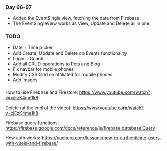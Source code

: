 ### Day 66-67
- Added the EventSingle view, fetching the data from Firebase
- The EventSingleView works as View, Update and Delete all in one

### TODO
- Date + Time picker
- Add Create, Update and Delete on Events functionality
- Login + Guard
- Add all CRUD operations to Pets and Blog
- Fix navbar for mobile phones
- Modify CSS Grid on affiliated for mobile phones
- Add images

### 
How to use Firebase and Firestore:
https://www.youtube.com/watch?v=cjEzK4me1k8

Delete (at the end of the video):
https://www.youtube.com/watch?v=cjEzK4me1k8

Firebase query functions:
https://firebase.google.com/docs/reference/js/firebase.database.Query

How auth works:
https://vuehero.com/lessons/how-to-authenticate-users-with-vuejs-and-firebase/
